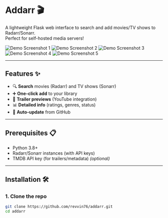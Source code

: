 # Addarr 🎬

A lightweight Flask web interface to search and add movies/TV shows to Radarr/Sonarr.  
Perfect for self-hosted media servers!  

![Demo Screenshot 1](/static/images/Screenshot1.png)
![Demo Screenshot 2](/static/images/Screenshot2.png)
![Demo Screenshot 3](/static/images/Screenshot3.png)
![Demo Screenshot 4](/static/images/Screenshot4.png)
![Demo Screenshot 5](/static/images/Screenshot5.png)

---

## Features ✨
- 🔍 **Search** movies (Radarr) and TV shows (Sonarr)  
- ➕ **One-click add** to your library  
- 🎥 **Trailer previews** (YouTube integration)  
- 📊 **Detailed info** (ratings, genres, status)  
- 🔄 **Auto-update** from GitHub  

---

## Prerequisites 📋
- Python 3.8+  
- Radarr/Sonarr instances (with API keys)  
- TMDB API key (for trailers/metadata) *(optional)*  

---

## Installation 🛠️

### 1. Clone the repo
```bash
git clone https://github.com/revvin76/addarr.git
cd addarr
